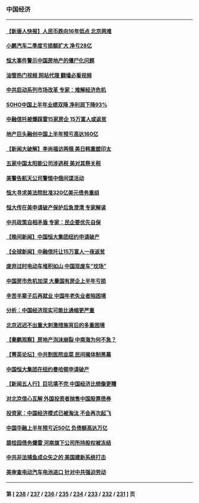 ### 中国经济
---
#### [【新唐人快报】人民币跌向16年低点 北京两难](../../pages/ncid283/n14056764.md?08190845) 
#### [小鹏汽车二季度亏损额扩大 净亏28亿](../../pages/ncid283/n14056802.md?08190845) 
#### [恒大事件警示中国房地产的僵尸化问题](../../pages/ncid283/n14056784.md?08190845) 
#### [油管热门视频 网站代理 翻墙必看视频](http://138.2.39.72:81/youtube.html?epic-marker?08190845)
#### [中共启动系列市场改革 专家：难解经济危机](../../pages/ncid283/n14056696.md?08190845) 
#### [SOHO中国上半年业绩双降 净利润下降93%](../../pages/ncid283/n14056783.md?08190845) 
#### [中融信托被爆踩雷15家房企 15万富人或返贫](../../pages/ncid283/n14056629.md?08190845) 
#### [地产巨头融创中国上半年预亏高达160亿](../../pages/ncid283/n14056734.md?08190845) 
#### [【新闻大破解】李尚福访两俄 美日韩重塑印太](../../pages/ncid283/n14056718.md?08190845) 
#### [五家中国太阳能公司涉逃税 美对其祭关税](../../pages/ncid283/n14056715.md?08190845) 
#### [美警告航天公司警惕中俄间谍活动](../../pages/ncid283/n14056694.md?08190845) 
#### [恒大寻求美法院批准320亿美元债务重组](../../pages/ncid283/n14056700.md?08190845) 
#### [恒大传在美申请破产保护后急澄清 专家解读](../../pages/ncid283/n14056524.md?08190845) 
#### [中共政策自相矛盾 专家：民企要优先自保](../../pages/ncid283/n14054999.md?08190845) 
#### [【晚间新闻】中国恒大集团纽约申请破产](../../pages/ncid283/n14056496.md?08190845) 
#### [【全球新闻】中融信托让15万富人一夜返贫](../../pages/ncid283/n14056254.md?08190845) 
#### [废弃过时电动车堆积如山 中国现废车“坟场”](../../pages/ncid283/n14056482.md?08190845) 
#### [中国房市危机加深 大量国有房企上半年亏损](../../pages/ncid283/n14056447.md?08190845) 
#### [辛苦半辈子后再就业 中国年老失业者陷困境](../../pages/ncid283/n14056255.md?08190845) 
#### [分析：中国经济现实可能比通缩更严重](../../pages/ncid283/n14056275.md?08190845) 
#### [北京迟迟不出重大刺激措施背后的多重困境](../../pages/ncid283/n14056120.md?08190845) 
#### [【秦鹏观察】房地产泡沫崩裂 中南海为何不急？](../../pages/ncid283/n14056210.md?08190845) 
#### [【菁英论坛】中共割医院韭菜 民间揭体制黑幕](../../pages/ncid283/n14056298.md?08190845) 
#### [中国恒大集团在纽约曼哈顿申请破产](../../pages/ncid283/n14056215.md?08190845) 
#### [【新闻五人行】巨坑填不完 中国经济比想像更糟](../../pages/ncid283/n14056178.md?08190845) 
#### [对北京信心瓦解 外国投资者抛售中国股票债券](../../pages/ncid283/n14056140.md?08190845) 
#### [投资家：中国经济模式已被淘汰 不会再次起飞](../../pages/ncid283/n14056209.md?08190845) 
#### [中国华融上半年预亏近50亿 负债额高达万亿](../../pages/ncid283/n14056196.md?08190845) 
#### [碧桂园债务爆雷 河南旗下公司所持股权被冻结](../../pages/ncid283/n14056185.md?08190845) 
#### [中共非法捕鱼成众矢之的 美国建新系统打击](../../pages/ncid283/n14056107.md?08190845) 
#### [美审查电动汽车电池进口 针对中共强迫劳动](../../pages/ncid283/n14055986.md?08190845) 

---
#### 第 [ [238](./238.md?08190845) / [237](./237.md?08190845) / [236](./236.md?08190845) / [235](./235.md?08190845) / [234](./234.md?08190845) / [233](./233.md?08190845) / [232](./232.md?08190845) / [231](./231.md?08190845) ] 页

